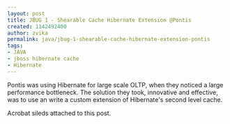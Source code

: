 ```yaml
---
layout: post
title: JBUG 1 - Shearable Cache Hibernate Extension @Pontis
created: 1142492400
author: zvika
permalink: java/jbug-1-shearable-cache-hibernate-extension-pontis
tags:
- JAVA
- jboss hibernate cache
- Hibernate
---
```

<p>Pontis was using Hibernate for large scale OLTP, when they noticed a large performance bottleneck. The solution they took, innovative and effective, was to use an write a custom extension of Hibernate's second level cache.</p>
<p>Acrobat sileds attached to this post.</p>
